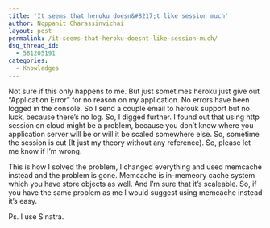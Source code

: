 ```yaml
---
title: 'It seems that heroku doesn&#8217;t like session much'
author: Noppanit Charassinvichai
layout: post
permalink: /it-seems-that-heroku-doesnt-like-session-much/
dsq_thread_id:
  - 581205191
categories:
  - Knowledges
---
```

Not sure if this only happens to me. But just sometimes heroku just give out &#8220;Application Error&#8221; for no reason on my application. No errors have been logged in the console. So I send a couple email to herouk support but no luck, because there&#8217;s no log. So, I digged further. I found out that using http session on cloud might be a problem, because you don&#8217;t know where you application server will be or will it be scaled somewhere else. So, sometime the session is cut (It just my theory without any reference). So, please let me know if I&#8217;m wrong. 

This is how I solved the problem, I changed everything and used memcache instead and the problem is gone. Memcache is in-memeory cache system which you have store objects as well. And I&#8217;m sure that it&#8217;s scaleable. So, if you have the same problem as me I would suggest using memcache instead it&#8217;s easy. 

Ps. I use Sinatra.
